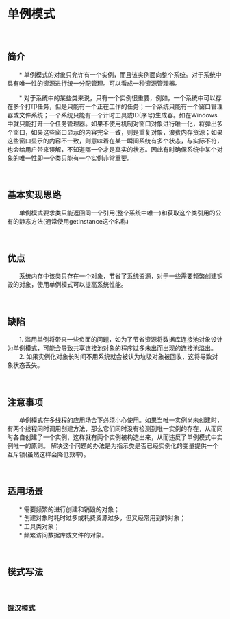 # 单例模式

&nbsp;
## 简介

&emsp;&emsp;* 单例模式的对象只允许有一个实例，而且该实例面向整个系统。对于系统中具有唯一性的资源进行统一分配管理。可以看成一种资源管理器。

&emsp;&emsp;* 对于系统中的某些类来说，只有一个实例很重要，例如，一个系统中可以存在多个打印任务，但是只能有一个正在工作的任务；一个系统只能有一个窗口管理器或文件系统；一个系统只能有一个计时工具或ID(序号)生成器。如在Windows中就只能打开一个任务管理器。如果不使用机制对窗口对象进行唯一化，将弹出多个窗口，如果这些窗口显示的内容完全一致，则是重复对象，浪费内存资源；如果这些窗口显示的内容不一致，则意味着在某一瞬间系统有多个状态，与实际不符，也会给用户带来误解，不知道哪一个才是真实的状态。因此有时确保系统中某个对象的唯一性即一个类只能有一个实例非常重要。

&nbsp;
## 基本实现思路

&emsp;&emsp;单例模式要求类只能返回同一个引用(整个系统中唯一)和获取这个类引用的公有的静态方法(通常使用getInstance这个名称)

&nbsp;
## 优点

&emsp;&emsp;系统内存中该类只存在一个对象，节省了系统资源，对于一些需要频繁创建销毁的对象，使用单例模式可以提高系统性能。

&nbsp;
## 缺陷

&emsp;&emsp;1. 滥用单例将带来一些负面的问题，如为了节省资源将数据库连接池对象设计为单例模式，可能会导致共享连接池对象的程序过多未出而出现的连接池溢出。  
&emsp;&emsp;2. 如果实例化对象长时间不用系统就会被认为垃圾对象被回收，这将导致对象状态丢失。

&nbsp;
## 注意事项

&emsp;&emsp;单例模式在多线程的应用场合下必须小心使用。如果当唯一实例尚未创建时，有两个线程同时调用创建方法，那么它们同时没有检测到唯一实例的存在，从而同时各自创建了一个实例，这样就有两个实例被构造出来，从而违反了单例模式中实例唯一的原则。 解决这个问题的办法是为指示类是否已经实例化的变量提供一个互斥锁(虽然这样会降低效率)。

&nbsp;
## 适用场景

&emsp;&emsp;* 需要频繁的进行创建和销毁的对象；  
&emsp;&emsp;* 创建对象时耗时过多或耗费资源过多，但又经常用到的对象；  
&emsp;&emsp;* 工具类对象；  
&emsp;&emsp;* 频繁访问数据库或文件的对象。  

&nbsp;
## 模式写法

&emsp;

### 饿汉模式